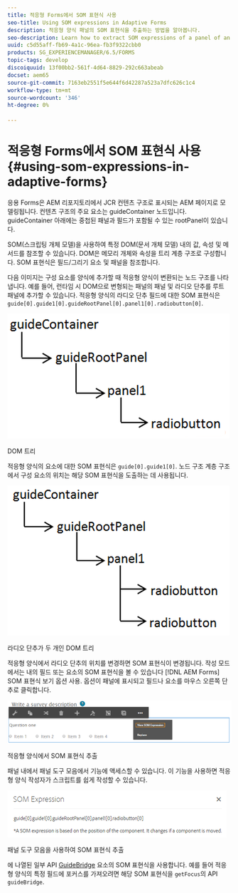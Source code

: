 ```yaml
---
title: 적응형 Forms에서 SOM 표현식 사용
seo-title: Using SOM expressions in Adaptive Forms
description: 적응형 양식 패널의 SOM 표현식을 추출하는 방법을 알아봅니다.
seo-description: Learn how to extract SOM expressions of a panel of an Adaptive Form.
uuid: c5d55aff-fb69-4a1c-96ea-fb3f9322cbb0
products: SG_EXPERIENCEMANAGER/6.5/FORMS
topic-tags: develop
discoiquuid: 13f00bb2-561f-4d64-8829-292c663abeab
docset: aem65
source-git-commit: 7163eb2551f5e644f6d42287a523a7dfc626c1c4
workflow-type: tm+mt
source-wordcount: '346'
ht-degree: 0%

---
```



# 적응형 Forms에서 SOM 표현식 사용{#using-som-expressions-in-adaptive-forms}

응용 Forms은 AEM 리포지토리에서 JCR 컨텐츠 구조로 표시되는 AEM 페이지로 모델링됩니다. 컨텐츠 구조의 주요 요소는 guideContainer 노드입니다. guideContainer 아래에는 중첩된 패널과 필드가 포함될 수 있는 rootPanel이 있습니다.

SOM(스크립팅 개체 모델)을 사용하여 특정 DOM(문서 개체 모델) 내의 값, 속성 및 메서드를 참조할 수 있습니다. DOM은 메모리 개체와 속성을 트리 계층 구조로 구성합니다. SOM 표현식은 필드/그리기 요소 및 패널을 참조합니다.

다음 이미지는 구성 요소를 양식에 추가할 때 적응형 양식이 변환되는 노드 구조를 나타냅니다. 예를 들어, 런타임 시 DOM으로 변형되는 패널의 패널 및 라디오 단추를 루트 패널에 추가할 수 있습니다. 적응형 양식의 라디오 단추 필드에 대한 SOM 표현식은 `guide[0].guide1[0].guideRootPanel[0].panel1[0].radiobutton[0]`.

![DOM 트리](assets/hierarchy.png)

DOM 트리

적응형 양식의 요소에 대한 SOM 표현식은 `guide[0].guide1[0]`. 노드 구조 계층 구조에서 구성 요소의 위치는 해당 SOM 표현식을 도출하는 데 사용됩니다.

![라디오 단추가 두 개인 DOM 트리](assets/hierarchy_radio_button.png)

라디오 단추가 두 개인 DOM 트리

적응형 양식에서 라디오 단추의 위치를 변경하면 SOM 표현식이 변경됩니다. 작성 모드에서는 내의 필드 또는 요소의 SOM 표현식을 볼 수 있습니다 [!DNL AEM Forms] SOM 표현식 보기 옵션 사용. 옵션이 패널에 표시되고 필드나 요소를 마우스 오른쪽 단추로 클릭합니다.

![적응형 양식에서 SOM 표현식 추출](assets/som-expressions.png)

적응형 양식에서 SOM 표현식 추출

패널 내에서 패널 도구 모음에서 기능에 액세스할 수 있습니다. 이 기능을 사용하면 적응형 양식 작성자가 스크립트를 쉽게 작성할 수 있습니다.

![패널 도구 모음을 사용하여 SOM 표현식 추출](assets/som-expression.png)

패널 도구 모음을 사용하여 SOM 표현식 추출

에 나열된 일부 API [GuideBridge](https://helpx.adobe.com/aem-forms/6/javascript-api/GuideBridge.html) 요소의 SOM 표현식을 사용합니다. 예를 들어 적응형 양식의 특정 필드에 포커스를 가져오려면 해당 SOM 표현식을 `getFocus`의 API `guideBridge`.
